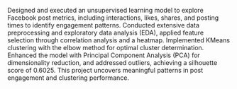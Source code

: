 Designed and executed an unsupervised learning model to explore Facebook post metrics, including interactions, likes, shares, and posting times to identify engagement patterns. Conducted extensive data preprocessing and exploratory data analysis (EDA), applied feature selection through correlation analysis and a heatmap. Implemented KMeans clustering with the elbow method for optimal cluster determination. Enhanced the model with Principal Component Analysis (PCA) for dimensionality reduction, and addressed outliers, achieving a silhouette score of 0.6025. This project uncovers meaningful patterns in post engagement and clustering performance.
